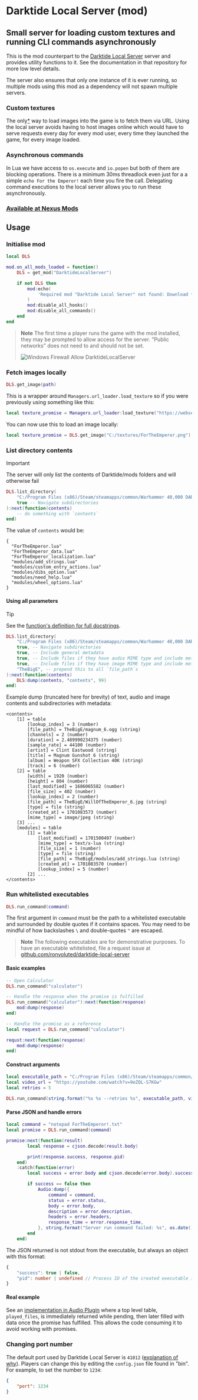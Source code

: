 # Darktide Local Server (mod)

## Small server for loading custom textures and running CLI commands asynchronously

This is the mod counterpart to the [Darktide Local Server](https://github.com/ronvoluted/darktide-local-server) server and provides utility functions to it. See the documentation in that repository for more low level details.

The server also ensures that only one instance of it is ever running, so multiple mods using this mod as a dependency will not spawn multiple servers.

### Custom textures

The only[*](https://github.com/ronvoluted/darktide-local-server#the-only-way-to-load-images) way to load images into the game is to fetch them via URL. Using the local server avoids having to host images online which would have to serve requests every day for every mod user, every time they launched the game, for every image loaded.

### Asynchronous commands

In Lua we have access to `os.execute` and `io.popen` but both of them are blocking operations. There is a minimum 30ms threadlock even just for a a simple `echo For the Emperor!` each time you fire the call. Delegating command executions to the local server allows you to run these asynchronously.

### **[Available at Nexus Mods](https://www.nexusmods.com/warhammer40kdarktide/mods/211)**

## Usage

### Initialise mod
```lua
local DLS

mod.on_all_mods_loaded = function()
	DLS = get_mod("DarktideLocalServer")

	if not DLS then
		mod:echo(
			'Required mod "Darktide Local Server" not found: Download from Nexus Mods and include in mod_load_order.txt'
		)
		mod:disable_all_hooks()
		mod:disable_all_commands()
	end
end
```

> **Note**
> The first time a player runs the game with the mod installed, they may be prompted to allow access for the server. "Public networks" does not need to and should not be set.
>
> ![Windows Firewall Allow DarktideLocalServer](https://github.com/ronvoluted/darktide-mods/blob/main/DarktideLocalServer/WindowsFirewall.png?raw=true)

### Fetch images locally

```lua
DLS.get_image(path)
```

This is a wrapper around `Managers.url_loader.load_texture` so if you were previously using something like this:
```lua
local texture_promise = Managers.url_loader:load_texture("https://webservertextures.dt/ForTheEmperor.png")
```

You can now use this to load an image locally:
```lua
local texture_promise = DLS.get_image("C:/textures/ForTheEmperor.png")
```

### List directory contents

> [!IMPORTANT]
> The server will only list the contents of Darktide/mods folders and will otherwise fail

```lua
DLS.list_directory(
	"C:/Program Files (x86)/Steam/steamapps/common/Warhammer 40,000 DARKTIDE/mods/ForTheEmperor/scripts/mods/ForTheEmperor",
	true -- Navigate subdirectories
):next(function(contents)
	-- do something with `contents`
end)
```

The value of `contents` would be:
```
{
  "ForTheEmperor.lua"
  "ForTheEmperor_data.lua"
  "ForTheEmperor_localization.lua"
  "modules/add_strings.lua"
  "modules/custom_entry_actions.lua"
  "modules/dibs_option.lua"
  "modules/need_help.lua"
  "modules/wheel_options.lua"
}
```

#### Using all parameters

> [!TIP]
> See the [function's definition for full docstrings](https://github.com/ronvoluted/darktide-mods/blob/main/DarktideLocalServer/scripts/mods/DarktideLocalServer/DarktideLocalServer.lua#L104-L112).

```lua
DLS.list_directory(
	"C:/Program Files (x86)/Steam/steamapps/common/Warhammer 40,000 DARKTIDE/mods/SomeMod",
	true, -- Navigate subdirectories
	true, -- Include general metadata
	true, -- Include files if they have audio MIME type and include metad
	true, -- Include files if they have image MIME type and include metadata
	"TheBigE", -- prepend this to all `file_path`s
):next(function(contents)
	DLS:dump(contents, "contents", 99)
end)
```

Example dump (truncated here for brevity) of text, audio and image contents and subdirectories with metadata:
```
<contents>
	[1] = table
		[lookup_index] = 3 (number)
		[file_path] = TheBigE/magnum_6.ogg (string)
		[channels] = 2 (number)
		[duration] = 2.489990234375 (number)
		[sample_rate] = 44100 (number)
		[artist] = Clint Eastwood (string)
		[title] = Magnum Gunshot 6 (string)
		[album] = Weapon SFX Collection 40K (string)
		[track] = 6 (number)
	[2] = table
		[width] = 1920 (number)
		[height] = 804 (number)
		[last_modified] = 1686065582 (number)
		[file_size] = 402 (number)
		[lookup_index] = 2 (number)
		[file_path] = TheBigE/WillOfTheEmperor_6.jpg (string)
		[type] = file (string)
		[created_at] = 1701083573 (number)
		[mime_type] = image/jpeg (string)
	[3] ...
	[modules] = table
		[1] = table
			[last_modified] = 1701500497 (number)
			[mime_type] = text/x-lua (string)
			[file_size] = 1 (number)
			[type] = file (string)
			[file_path] = TheBigE/modules/add_strings.lua (string)
			[created_at] = 1701083570 (number)
			[lookup_index] = 5 (number)
		[2] ...
</contents>
```

### Run whitelisted executables

```lua
DLS.run_command(command)
```

The first argument in `command` must be the path to a whitelisted executable and surrounded by double quotes if it contains spaces. You may need to be mindful of how backslashes `\` and double-quotes `"` are escaped.

> **Note**
> The following executables are for demonstrative purposes. To have an executable whitelisted, file a request issue at [github.com/ronvoluted/darktide-local-server](https://github.com/ronvoluted/darktide-local-server/issues/new?assignees=ronvoluted&labels=enhancement&projects=&template=whitelist-request.md&title=Whitelist+request)

#### Basic examples

```lua
-- Open Calculator
DLS.run_command("calculator")

-- Handle the response when the promise is fulfilled
DLS.run_command("calculator"):next(function(response)
	mod:dump(response)
end)

-- Handle the promise as a reference
local request = DLS.run_command("calculator")

requst:next(function(response)
	mod:dump(response)
end)
```

#### Construct arguments
```lua
local executable_path = "C:/Program Files (x86)/Steam/steamapps/common/Warhammer 40,000 DARKTIDE/mods/YourMod/bin/youtube-dl"
local video_url = "https://youtube.com/watch?v=9eZOL-S7KGw"
local retries = 5

DLS.run_command(string.format("%s %s --retries %s", executable_path, video_url, retries))
```

#### Parse JSON and handle errors

```lua
local command = "notepad ForTheEmperor!.txt"
local promise = DLS.run_command(command)

promise:next(function(result)
		local response = cjson.decode(result.body)

		print(response.success, response.pid)
	end)
	:catch(function(error)
		local success = error.body and cjson.decode(error.body).success

		if success == false then
			Audio:dump({
				command = command,
				status = error.status,
				body = error.body,
				description = error.description,
				headers = error.headers,
				response_time = error.response_time,
			}, string.format("Server run command failed: %s", os.date()), 2)
		end
	end)
```

The JSON returned is not stdout from the executable, but always an object with this format:

```ts
{
	"success": true | false,
	"pid": number | undefined // Process ID of the created executable instance
}
```

#### Real example

See an [implementation in Audio Plugin](https://github.com/ronvoluted/darktide-mods/blob/main/Audio/scripts/mods/Audio/modules/play_file.lua#L183-L219) where a top level table, `played_files`, is immediately returned while pending, then later filled with data once the promise has fulfilled. This allows the code consuming it to avoid working with promises.

### Changing port number

The default port used by Darktide Local Server is `41012` ([explanation of why](https://github.com/ronvoluted/darktide-local-server#why-is-the-default-port-41012)). Players can change this by editing the `config.json` file found in "bin". For example, to set the number to `1234`:

```json
{
	"port": 1234
}
```

